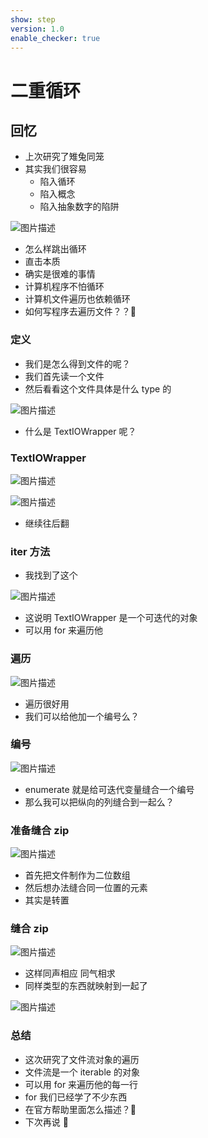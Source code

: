 ```yaml
---
show: step
version: 1.0
enable_checker: true
---
```


# 二重循环

## 回忆

- 上次研究了雉兔同笼
- 其实我们很容易
	- 陷入循环
	- 陷入概念
	- 陷入抽象数字的陷阱

![图片描述](https://doc.shiyanlou.com/courses/uid1190679-20221106-1667709560030)

- 怎么样跳出循环
- 直击本质
- 确实是很难的事情
- 计算机程序不怕循环
- 计算机文件遍历也依赖循环
- 如何写程序去遍历文件？？🤔

### 定义

- 我们是怎么得到文件的呢？
- 我们首先读一个文件
- 然后看看这个文件具体是什么 type 的

![图片描述](https://doc.shiyanlou.com/courses/uid1190679-20211011-1633956068396)

- 什么是 TextIOWrapper 呢？

### TextIOWrapper

![图片描述](https://doc.shiyanlou.com/courses/uid1190679-20211011-1633957157884)

![图片描述](https://doc.shiyanlou.com/courses/uid1190679-20211011-1633957166532)

- 继续往后翻

### iter 方法

- 我找到了这个

![图片描述](https://doc.shiyanlou.com/courses/uid1190679-20211011-1633957201999)

- 这说明 TextIOWrapper 是一个可迭代的对象
- 可以用 for 来遍历他

### 遍历

![图片描述](https://doc.shiyanlou.com/courses/uid1190679-20211011-1633957276251)

- 遍历很好用
- 我们可以给他加一个编号么？

### 编号

![图片描述](https://doc.shiyanlou.com/courses/uid1190679-20211011-1633957376053)

- enumerate 就是给可迭代变量缝合一个编号
- 那么我可以把纵向的列缝合到一起么？

### 准备缝合 zip

![图片描述](https://doc.shiyanlou.com/courses/uid1190679-20211011-1633958241633)

- 首先把文件制作为二位数组
- 然后想办法缝合同一位置的元素
- 其实是转置

### 缝合 zip

![图片描述](https://doc.shiyanlou.com/courses/uid1190679-20211011-1633958317886)

- 这样同声相应 同气相求
- 同样类型的东西就映射到一起了

![图片描述](https://doc.shiyanlou.com/courses/uid1190679-20211011-1633958585440)

### 总结

- 这次研究了文件流对象的遍历
- 文件流是一个 iterable 的对象
- 可以用 for 来遍历他的每一行
- for 我们已经学了不少东西
- 在官方帮助里面怎么描述？🤔
- 下次再说 👋
